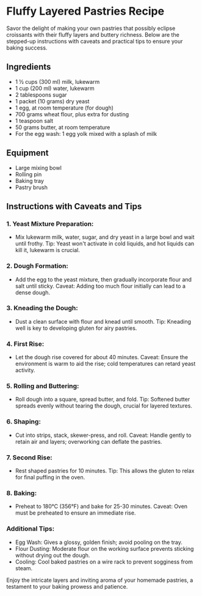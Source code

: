 # Fluffy Layered Pastries Recipe

Savor the delight of making your own pastries that possibly eclipse croissants with their fluffy layers and buttery richness. Below are the stepped-up instructions with caveats and practical tips to ensure your baking success.

## Ingredients

- 1 ½ cups (300 ml) milk, lukewarm
- 1 cup (200 ml) water, lukewarm
- 2 tablespoons sugar
- 1 packet (10 grams) dry yeast
- 1 egg, at room temperature (for dough)
- 700 grams wheat flour, plus extra for dusting
- 1 teaspoon salt
- 50 grams butter, at room temperature
- For the egg wash: 1 egg yolk mixed with a splash of milk

## Equipment

- Large mixing bowl
- Rolling pin
- Baking tray
- Pastry brush

## Instructions with Caveats and Tips

### 1. Yeast Mixture Preparation:

- Mix lukewarm milk, water, sugar, and dry yeast in a large bowl and wait until frothy. Tip: Yeast won't activate in cold liquids, and hot liquids can kill it, lukewarm is crucial.

### 2. Dough Formation:

- Add the egg to the yeast mixture, then gradually incorporate flour and salt until sticky. Caveat: Adding too much flour initially can lead to a dense dough.

### 3. Kneading the Dough:

- Dust a clean surface with flour and knead until smooth. Tip: Kneading well is key to developing gluten for airy pastries.

### 4. First Rise:

- Let the dough rise covered for about 40 minutes. Caveat: Ensure the environment is warm to aid the rise; cold temperatures can retard yeast activity.

### 5. Rolling and Buttering:

- Roll dough into a square, spread butter, and fold. Tip: Softened butter spreads evenly without tearing the dough, crucial for layered textures.

### 6. Shaping:

- Cut into strips, stack, skewer-press, and roll. Caveat: Handle gently to retain air and layers; overworking can deflate the pastries.

### 7. Second Rise:

- Rest shaped pastries for 10 minutes. Tip: This allows the gluten to relax for final puffing in the oven.

### 8. Baking:

- Preheat to 180°C (356°F) and bake for 25-30 minutes. Caveat: Oven must be preheated to ensure an immediate rise.

### Additional Tips:

- Egg Wash: Gives a glossy, golden finish; avoid pooling on the tray.
- Flour Dusting: Moderate flour on the working surface prevents sticking without drying out the dough.
- Cooling: Cool baked pastries on a wire rack to prevent sogginess from steam.

Enjoy the intricate layers and inviting aroma of your homemade pastries, a testament to your baking prowess and patience.
